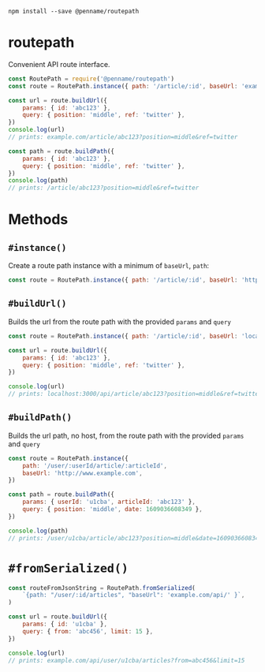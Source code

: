 `npm install --save @penname/routepath`

# routepath

Convenient API route interface.

```javascript
const RoutePath = require('@penname/routepath')
const route = RoutePath.instance({ path: '/article/:id', baseUrl: 'example.com' })

const url = route.buildUrl({
	params: { id: 'abc123' },
	query: { position: 'middle', ref: 'twitter' },
})
console.log(url)
// prints: example.com/article/abc123?position=middle&ref=twitter

const path = route.buildPath({
	params: { id: 'abc123' },
	query: { position: 'middle', ref: 'twitter' },
})
console.log(path)
// prints: /article/abc123?position=middle&ref=twitter
```

# Methods

## `#instance()`

Create a route path instance with a minimum of `baseUrl`, `path`:

```javascript
const route = RoutePath.instance({ path: '/article/:id', baseUrl: 'https://example.com' })
```

## `#buildUrl()`

Builds the url from the route path with the provided `params` and `query`

```javascript
const route = RoutePath.instance({ path: '/article/:id', baseUrl: 'localhost:3000/api/' })

const url = route.buildUrl({
	params: { id: 'abc123' },
	query: { position: 'middle', ref: 'twitter' },
})

console.log(url)
// prints: localhost:3000/api/article/abc123?position=middle&ref=twitter
```

## `#buildPath()`

Builds the url path, no host, from the route path with the provided `params` and `query`

```javascript
const route = RoutePath.instance({
	path: '/user/:userId/article/:articleId',
	baseUrl: 'http://www.example.com',
})

const path = route.buildPath({
	params: { userId: 'u1cba', articleId: 'abc123' },
	query: { position: 'middle', date: 1609036608349 },
})

console.log(path)
// prints: /user/u1cba/article/abc123?position=middle&date=1609036608349
```

# `#fromSerialized()`

```javascript
const routeFromJsonString = RoutePath.fromSerialized(
	`{path: "/user/:id/articles", "baseUrl": 'example.com/api/' }`,
)

const url = route.buildUrl({
	params: { id: 'u1cba' },
	query: { from: 'abc456', limit: 15 },
})

console.log(url)
// prints: example.com/api/user/u1cba/articles?from=abc456&limit=15
```
